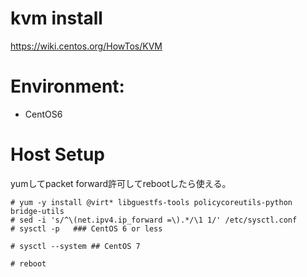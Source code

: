 # kvm install
https://wiki.centos.org/HowTos/KVM

# Environment:
- CentOS6

# Host Setup
yumしてpacket forward許可してrebootしたら使える。

```
# yum -y install @virt* libguestfs-tools policycoreutils-python bridge-utils
# sed -i 's/^\(net.ipv4.ip_forward =\).*/\1 1/' /etc/sysctl.conf
# sysctl -p   ### CentOS 6 or less

# sysctl --system ## CentOS 7

# reboot
```
